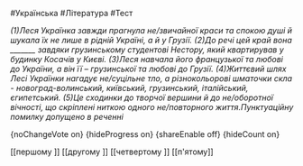 #Українська #Література #Тест

*(1)Леся Українка завжди прагнула не/звичайної краси та спокою душі й шукала їх не лише в рідній Україні, а й у Грузії. (2)До речі цей край вона _______ завдяки грузинському студентові Нестору, який квартирував у будинку Косачів у Києві. (З)Леся навчала його французької та любові до України, а він її – грузинської та любові до Грузії. (4)Життєвий шлях Лесі Українки нагадує не/суцільне тло, а різнокольорові шматочки скла - новоград-волинський, київський, грузинський, італійський, єгипетський. (5)Це сходинки до творчої вершини й до не/оборотної вічності, що скріплені ниткою одного не/повторного життя.Пунктуаційну помилку допущено в реченні*

{noChangeVote on}
{hideProgress on}
{shareEnable off}
{hideCount on}

[[першому ]]
[[другому ]]
[[четвертому ]]
[[п'ятому]]
